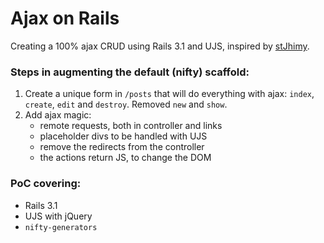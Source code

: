 # Ajax on Rails

Creating a 100% ajax CRUD using Rails 3.1 and UJS,
inspired by [stJhimy](http://stjhimy.com/posts/7-creating-a-100-ajax-crud-using-rails-3-and-unobtrusive-javascript).

### Steps in augmenting the default (nifty) scaffold:

1. Create a unique form in `/posts` that will do everything with ajax:
`index`, `create`, `edit` and `destroy`. Removed `new` and `show`.
2. Add ajax magic:
   - remote requests, both in controller and links
   - placeholder divs to be handled with UJS
   - remove the redirects from the controller
   - the actions return JS, to change the DOM

### PoC covering:

- Rails 3.1
- UJS with jQuery
- `nifty-generators`